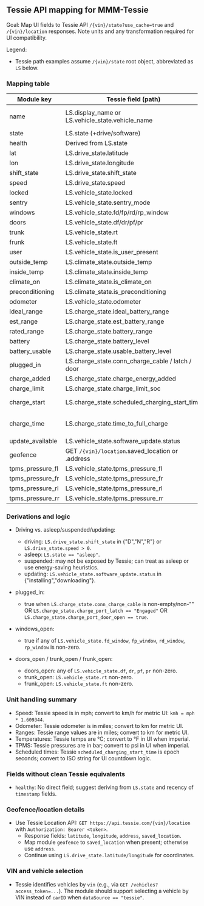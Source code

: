 ## Tessie API mapping for MMM-Tessie

Goal: Map UI fields to Tessie API `/{vin}/state?use_cache=true` and `/{vin}/location` responses. Note units and any transformation required for UI compatibility.

Legend:
 
- Tessie path examples assume `/{vin}/state` root object, abbreviated as `LS` below.

### Mapping table

| Module key | Tessie field (path) | Units | Transform needed | Notes |
|---|---|---|---|---|
| name | LS.display_name or LS.vehicle_state.vehicle_name | n/a | None | Prefer `vehicle_state.vehicle_name` if present |
| state | LS.state (+drive/software) | string | Derive driving/updating | See derivations below |
| health | Derived from LS.state | n/a | `state != offline` | |
| lat | LS.drive_state.latitude | deg | None | |
| lon | LS.drive_state.longitude | deg | None | |
| shift_state | LS.drive_state.shift_state | string | None | |
| speed | LS.drive_state.speed | mph | Convert mph→km/h | UI expects km/h internally |
| locked | LS.vehicle_state.locked | bool | to "true"/"false" | |
| sentry | LS.vehicle_state.sentry_mode | bool | to "true"/"false" | |
| windows | LS.vehicle_state.fd/fp/rd/rp_window | numeric | any >0 → true | to "true"/"false" |
| doors | LS.vehicle_state.df/dr/pf/pr | numeric | any >0 → true | to "true"/"false" |
| trunk | LS.vehicle_state.rt | numeric | >0 → true | to "true"/"false" |
| frunk | LS.vehicle_state.ft | numeric | >0 → true | to "true"/"false" |
| user | LS.vehicle_state.is_user_present | bool | to "true"/"false" | |
| outside_temp | LS.climate_state.outside_temp | °C | None | |
| inside_temp | LS.climate_state.inside_temp | °C | None | |
| climate_on | LS.climate_state.is_climate_on | bool | to "true"/"false" | |
| preconditioning | LS.climate_state.is_preconditioning | bool | to "true"/"false" | |
| odometer | LS.vehicle_state.odometer | miles | Convert mi→km | |
| ideal_range | LS.charge_state.ideal_battery_range | miles | Convert mi→km | |
| est_range | LS.charge_state.est_battery_range | miles | Convert mi→km | |
| rated_range | LS.charge_state.battery_range | miles | Convert mi→km | |
| battery | LS.charge_state.battery_level | % | None | |
| battery_usable | LS.charge_state.usable_battery_level | % | None | |
| plugged_in | LS.charge_state.conn_charge_cable / latch / door | mixed | derive bool | See derivations below |
| charge_added | LS.charge_state.charge_energy_added | kWh | None | |
| charge_limit | LS.charge_state.charge_limit_soc | % | None | |
| charge_start | LS.charge_state.scheduled_charging_start_time | epoch sec | Convert epoch→ISO | |
| charge_time | LS.charge_state.time_to_full_charge | hours | Use minutes_to_full_charge/60 if present | |
| update_available | LS.vehicle_state.software_update.status | string | non-empty → true | |
| geofence | GET `/{vin}/location`.saved_location or .address | string | None | |
| tpms_pressure_fl | LS.vehicle_state.tpms_pressure_fl | bar | None | |
| tpms_pressure_fr | LS.vehicle_state.tpms_pressure_fr | bar | None | |
| tpms_pressure_rl | LS.vehicle_state.tpms_pressure_rl | bar | None | |
| tpms_pressure_rr | LS.vehicle_state.tpms_pressure_rr | bar | None | |

### Derivations and logic

- Driving vs. asleep/suspended/updating:
  - driving: `LS.drive_state.shift_state` in {"D","N","R"} or `LS.drive_state.speed > 0`.
  - asleep: `LS.state == "asleep"`.
  - suspended: may not be exposed by Tessie; can treat as asleep or use energy-saving heuristics.
  - updating: `LS.vehicle_state.software_update.status` in {"installing","downloading"}.

- plugged_in:
  - true when `LS.charge_state.conn_charge_cable` is non-empty/non-"<invalid>" OR `LS.charge_state.charge_port_latch == "Engaged"` OR `LS.charge_state.charge_port_door_open == true`.

- windows_open:
  - true if any of `LS.vehicle_state.fd_window`, `fp_window`, `rd_window`, `rp_window` is non-zero.

- doors_open / trunk_open / frunk_open:
  - doors_open: any of `LS.vehicle_state.df`, `dr`, `pf`, `pr` non-zero.
  - trunk_open: `LS.vehicle_state.rt` non-zero.
  - frunk_open: `LS.vehicle_state.ft` non-zero.

### Unit handling summary

- Speed: Tessie speed is in mph; convert to km/h for metric UI: `kmh = mph * 1.609344`.
- Odometer: Tessie odometer is in miles; convert to km for metric UI.
- Ranges: Tessie range values are in miles; convert to km for metric UI.
- Temperatures: Tessie temps are °C; convert to °F in UI when imperial.
- TPMS: Tessie pressures are in bar; convert to psi in UI when imperial.
- Scheduled times: Tessie `scheduled_charging_start_time` is epoch seconds; convert to ISO string for UI countdown logic.

### Fields without clean Tessie equivalents

- `healthy`: No direct field; suggest deriving from `LS.state` and recency of `timestamp` fields.

### Geofence/location details

- Use Tessie Location API: `GET https://api.tessie.com/{vin}/location` with `Authorization: Bearer <token>`.
  - Response fields: `latitude`, `longitude`, `address`, `saved_location`.
  - Map module `geofence` to `saved_location` when present; otherwise use `address`.
  - Continue using `LS.drive_state.latitude/longitude` for coordinates.

### VIN and vehicle selection

- Tessie identifies vehicles by `vin` (e.g., via `GET /vehicles?access_token=...`). The module should support selecting a vehicle by VIN instead of `carID` when `dataSource == "tessie"`.


